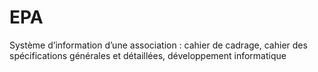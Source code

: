 # EPA
Système d’information d’une association : cahier de cadrage, cahier des spécifications générales et détaillées, développement informatique

